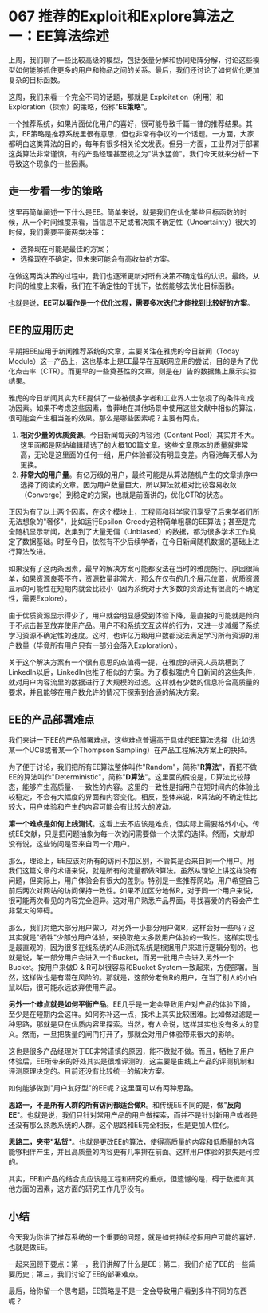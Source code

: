 # 067 推荐的Exploit和Explore算法之一：EE算法综述

上周，我们聊了一些比较高级的模型，包括张量分解和协同矩阵分解，讨论这些模型如何能够抓住更多的用户和物品之间的关系。最后，我们还讨论了如何优化更加复杂的目标函数。

这周，我们来看一个完全不同的话题，那就是 Exploitation（利用）和
Exploration（探索）的策略，俗称"**EE策略**"。

一个推荐系统，如果片面优化用户的喜好，很可能导致千篇一律的推荐结果。其实，EE策略是推荐系统里很有意思，但也非常有争议的一个话题。一方面，大家都明白这类算法的目的，每年有很多相关论文发表。但另一方面，工业界对于部署这类算法非常谨慎，有的产品经理甚至视之为"洪水猛兽"。我们今天就来分析一下导致这个现象的一些因素。

## 走一步看一步的策略

这里再简单阐述一下什么是EE。简单来说，就是我们在优化某些目标函数的时候，从一个时间维度来看，当信息不足或者决策不确定性（Uncertainty）很大的时候，我们需要平衡两类决策：

-   选择现在可能是最佳的方案；
-   选择现在不确定，但未来可能会有高收益的方案。

在做这两类决策的过程中，我们也逐渐更新对所有决策不确定性的认识。最终，从时间的维度上来看，我们在不确定性的干扰下，依然能够去优化目标函数。

也就是说，**EE可以看作是一个优化过程，需要多次迭代才能找到比较好的方案**。

## EE的应用历史

早期把EE应用于新闻推荐系统的文章，主要关注在雅虎的今日新闻（Today
Module）这一产品上，这也基本上是EE最早在互联网应用的尝试，目的是为了优化点击率（CTR）。而更早的一些奠基性的文章，则是在广告的数据集上展示实验结果。

雅虎的今日新闻其实为EE提供了一些被很多学者和工业界人士忽视了的条件和成功因素。如果不考虑这些因素，鲁莽地在其他场景中使用这些文献中相似的算法，很可能会产生相当差的效果。那么是哪些因素呢？主要有两点。

1.  **相对少量的优质资源**。今日新闻每天的内容池（Content
    Pool）其实并不大。这里面都是网站编辑精选了的大概100篇文章。这些文章原本的质量就非常高，无论是这里面的任何一组，用户体验都没有明显变差。内容池每天都人为更换。
2.  **非常大的用户量**。有亿万级的用户，最终可能是从算法随机产生的文章排序中选择了阅读的文章。因为用户数量巨大，所以算法就相对比较容易收敛（Converge）到稳定的方案，也就是前面讲的，优化CTR的状态。

正因为有了以上两个因素，在这个模块上，工程师和科学家们享受了后来学者们所无法想象的"奢侈"，比如运行Epsilon-Greedy这种简单粗暴的EE算法；甚至是完全随机显示新闻，收集到了大量无偏（Unbiased）的数据，都为很多学术工作奠定了数据基础。时至今日，依然有不少后续学者，在今日新闻随机数据的基础上进行算法改进。

如果没有了这两条因素，最早的解决方案可能都没法在当时的雅虎施行。原因很简单，如果资源良莠不齐，资源数量非常大，那么在仅有的几个展示位置，优质资源显示的可能性在短期内就会比较小（因为系统对于大多数的资源还有很高的不确定性，需要Explore）。

由于优质资源显示得少了，用户就会明显感受到体验下降，最直接的可能就是倾向于不点击甚至放弃使用产品。用户不和系统交互这样的行为，又进一步减缓了系统学习资源不确定性的速度。这时，也许亿万级用户数都没法满足学习所有资源的用户数量（毕竟所有用户只有一部分会落入Exploration）。

关于这个解决方案有一个很有意思的点值得一提，在雅虎的研究人员跳槽到了LinkedIn以后，LinkedIn也推了相似的方案。为了模拟雅虎今日新闻的这些条件，就对用户内容流里的数据进行了大规模的过滤。这样就有少数的信息符合高质量的要求，并且能够在用户数允许的情况下探索到合适的解决方案。

## EE的产品部署难点

我们来讲一下EE的产品部署难点，这些难点普遍高于具体的EE算法选择（比如选某一个UCB或者某一个Thompson
Sampling）在产品工程解决方案上的抉择。

为了便于讨论，我们把所有EE算法整体叫作"Random"，简称"**R算法**"，而把不做EE的算法叫作"Deterministic"，简称"**D算法**"。这里面的假设是，D算法比较静态，能够产生高质量、一致性的内容。这里的一致性是指用户在短时间内的体验比较稳定，不会有大幅度的界面和内容变化。相反，整体来说，R算法的不确定性比较大，用户体验和产生的内容可能会有比较大的波动。

**第一个难点是如何上线测试**。这看上去不应该是难点，但实际上需要格外小心。传统EE文献，只是把问题抽象为每一次访问需要做一个决策的选择。然而，文献却没有说，这些访问是否来自同一个用户。

那么，理论上，EE应该对所有的访问不加区别，不管其是否来自同一个用户。用我们这篇文章的术语来说，就是所有的流量都做R算法。虽然从理论上讲这样没有问题，但实际上，用户体验会有很大的差别。特别是一些推荐网站，用户希望自己前后两次对网站的访问保持一致性。如果不加区分地做R，对于同一个用户来说，很可能两次看见的内容完全迥异。这对用户熟悉产品界面，寻找喜爱的内容会产生非常大的障碍。

那么，我们对绝大部分用户做D，对另外一小部分用户做R，这样会好一些吗？这其实就是"牺牲"少部分用户体验，来换取绝大多数用户体验的一致性。这样实现也是最直观的，因为很多在线系统的A/B测试系统是根据用户来进行逻辑分割的。也就是说，某一部分用户会进入一个Bucket，而另一批用户会进入另外一个Bucket。按用户来做D
& R可以很容易和Bucket
System一致起来，方便部署。当然，这样做也是有潜在风险的。那就是，这部分老做R的用户，在当了别人的小白鼠以后，很可能永远放弃使用产品。

**另外一个难点就是如何平衡产品**。EE几乎是一定会导致用户对产品的体验下降，至少是在短期内会这样。如何弥补这一点，技术上其实比较困难。比如做过滤是一种思路，那就是只在优质内容里探索。当然，有人会说，这样其实也没有多大的意义。然而，一旦把质量的闸门打开了，那就会对用户体验带来很大的影响。

这也是很多产品经理对于EE非常谨慎的原因，能不做就不做。而且，牺牲了用户体验后，EE所带来的好处其实是很难评测的，这主要是由线上产品的评测机制和评测原理决定的。目前还没有比较统一的解决方案。

如何能够做到"用户友好型"的EE呢？这里面可以有两种思路。

**思路一，不是所有人群的所有访问都适合做R**。和传统EE不同的是，做"**反向EE**"。也就是说，我们只针对常用产品的用户做探索，而并不是针对新用户或者是还没有那么熟悉系统的人群。这个思路和EE完全相反，但是更加人性化。

**思路二，夹带"私货"**。也就是更改EE的算法，使得高质量的内容和低质量的内容能够相伴产生，并且高质量的内容更有几率排在前面。这样用户体验的损失是可控的。

其实，EE和产品的结合点应该是工程和研究的重点，但遗憾的是，碍于数据和其他方面的因素，这方面的研究工作几乎没有。

## 小结

今天我为你讲了推荐系统的一个重要的问题，就是如何持续挖掘用户可能的喜好，也就是做EE。

一起来回顾下要点：第一，我们讲解了什么是EE；第二，我们介绍了EE的一些简要历史；第三，我们讨论了EE的部署难点。

最后，给你留一个思考题，EE策略是不是一定会导致用户看到多样不同的东西呢？
